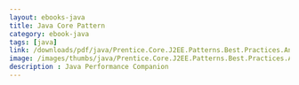 ```yaml
---
layout: ebooks-java
title: Java Core Pattern 
category: ebook-java
tags: [java]
link: /downloads/pdf/java/Prentice.Core.J2EE.Patterns.Best.Practices.And.Design.Strategies.2nd.Edition.pdf 
image: /images/thumbs/java/Prentice.Core.J2EE.Patterns.Best.Practices.And.Design.Strategies.2nd.Edition-min.png
description : Java Performance Companion 
---
```












